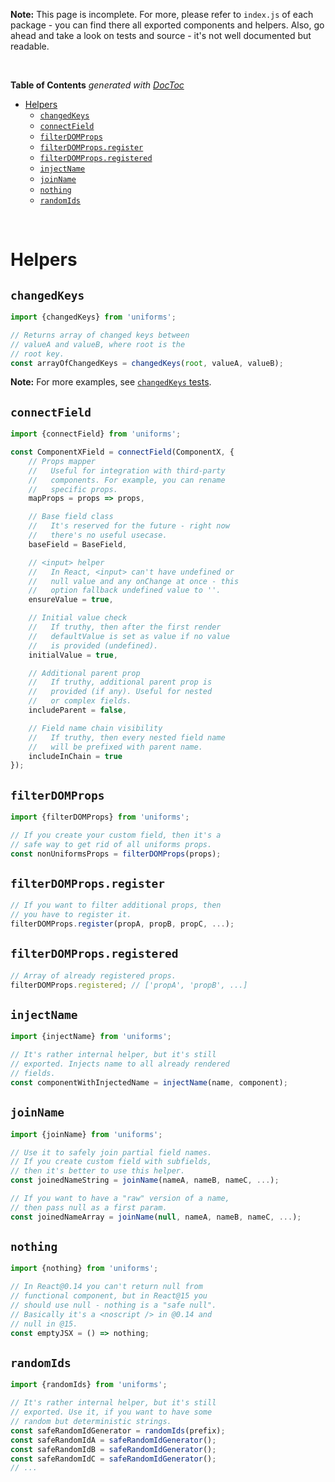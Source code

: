 **Note:** This page is incomplete. For more, please refer to `index.js` of each package - you can find there all exported components and helpers. Also, go ahead and take a look on tests and source - it's not well documented but readable.

<br>

<!-- START doctoc generated TOC please keep comment here to allow auto update -->
<!-- DON'T EDIT THIS SECTION, INSTEAD RE-RUN doctoc TO UPDATE -->
**Table of Contents**  *generated with [DocToc](https://github.com/thlorenz/doctoc)*

- [Helpers](#helpers)
    - [`changedKeys`](#changedkeys)
    - [`connectField`](#connectfield)
    - [`filterDOMProps`](#filterdomprops)
    - [`filterDOMProps.register`](#filterdompropsregister)
    - [`filterDOMProps.registered`](#filterdompropsregistered)
    - [`injectName`](#injectname)
    - [`joinName`](#joinname)
    - [`nothing`](#nothing)
    - [`randomIds`](#randomids)

<!-- END doctoc generated TOC please keep comment here to allow auto update -->

<br>

# Helpers

## `changedKeys`

```js
import {changedKeys} from 'uniforms';

// Returns array of changed keys between
// valueA and valueB, where root is the
// root key.
const arrayOfChangedKeys = changedKeys(root, valueA, valueB);
```

**Note:** For more examples, see [`changedKeys` tests](https://github.com/vazco/uniforms/blob/master/packages/uniforms/test/helpers/changedKeys.js).

## `connectField`

```js
import {connectField} from 'uniforms';

const ComponentXField = connectField(ComponentX, {
    // Props mapper
    //   Useful for integration with third-party
    //   components. For example, you can rename
    //   specific props.
    mapProps = props => props,

    // Base field class
    //   It's reserved for the future - right now
    //   there's no useful usecase.
    baseField = BaseField,

    // <input> helper
    //   In React, <input> can't have undefined or
    //   null value and any onChange at once - this
    //   option fallback undefined value to ''.
    ensureValue = true,

    // Initial value check
    //   If truthy, then after the first render
    //   defaultValue is set as value if no value
    //   is provided (undefined).
    initialValue = true,

    // Additional parent prop
    //   If truthy, additional parent prop is
    //   provided (if any). Useful for nested
    //   or complex fields.
    includeParent = false,

    // Field name chain visibility
    //   If truthy, then every nested field name
    //   will be prefixed with parent name.
    includeInChain = true
});
```

## `filterDOMProps`

```js
import {filterDOMProps} from 'uniforms';

// If you create your custom field, then it's a
// safe way to get rid of all uniforms props.
const nonUniformsProps = filterDOMProps(props);
```

## `filterDOMProps.register`

```js
// If you want to filter additional props, then
// you have to register it.
filterDOMProps.register(propA, propB, propC, ...);
```

## `filterDOMProps.registered`

```js
// Array of already registered props.
filterDOMProps.registered; // ['propA', 'propB', ...]
```

## `injectName`

```js
import {injectName} from 'uniforms';

// It's rather internal helper, but it's still
// exported. Injects name to all already rendered
// fields.
const componentWithInjectedName = injectName(name, component);
```

## `joinName`

```js
import {joinName} from 'uniforms';

// Use it to safely join partial field names.
// If you create custom field with subfields,
// then it's better to use this helper.
const joinedNameString = joinName(nameA, nameB, nameC, ...);

// If you want to have a "raw" version of a name,
// then pass null as a first param.
const joinedNameArray = joinName(null, nameA, nameB, nameC, ...);
```

## `nothing`

```js
import {nothing} from 'uniforms';

// In React@0.14 you can't return null from
// functional component, but in React@15 you
// should use null - nothing is a "safe null".
// Basically it's a <noscript /> in @0.14 and
// null in @15.
const emptyJSX = () => nothing;
```

## `randomIds`

```js
import {randomIds} from 'uniforms';

// It's rather internal helper, but it's still
// exported. Use it, if you want to have some
// random but deterministic strings.
const safeRandomIdGenerator = randomIds(prefix);
const safeRandomIdA = safeRandomIdGenerator();
const safeRandomIdB = safeRandomIdGenerator();
const safeRandomIdC = safeRandomIdGenerator();
// ...
```
